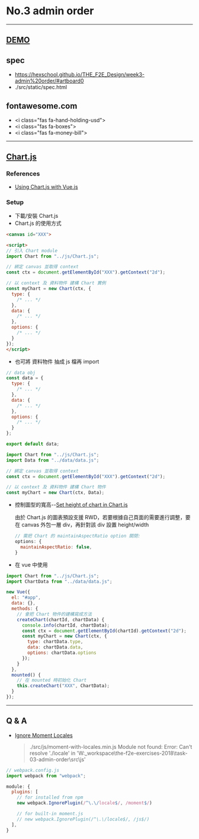 # No.3 admin order

---

## [DEMO](./dist/)

## spec

- https://hexschool.github.io/THE_F2E_Design/week3-admin%20order/#artboard0
- ./src/static/spec.html

## fontawesome.com

- \<i class="fas fa-hand-holding-usd"></i>
- \<i class="fas fa-boxes"></i>
- \<i class="fas fa-money-bill"></i>

---

## [Chart.js](https://www.chartjs.org/)

### References

- [Using Chart.js with Vue.js](https://alligator.io/vuejs/vue-chart-js/)

### Setup

- 下載/安裝 Chart.js
- Chart.js 的使用方式

```html
<canvas id="XXX">

<script>
// 引入 Chart module
import Chart from "../js/Chart.js";

// 綁定 canvas 並取得 context
const ctx = document.getElementById("XXX").getContext("2d");

// 以 context 及 資料物件 建構 Chart 實例
const myChart = new Chart(ctx, {
  type: {
    /* ... */
  },
  data: {
    /* ... */
  },
  options: {
    /* ... */
  }
});
</script>
```

- 也可將 資料物件 抽成 js 檔再 import

```js
// data obj
const data = {
  type: {
    /* ... */
  },
  data: {
    /* ... */
  },
  options: {
    /* ... */
  }
};

export default data;
```

```js
import Chart from "../js/Chart.js";
import Data from "../data/data.js";

// 綁定 canvas 並取得 context
const ctx = document.getElementById("XXX").getContext("2d");

// 以 context 及 資料物件 建構 Chart 物件
const myChart = new Chart(ctx, Data);
```

- 控制圖型的寬高--[Set height of chart in Chart.js](https://stackoverflow.com/a/43658507)

  由於 Chart.js 的圖表預設支援 RWD，若要根據自己頁面的需要進行調整，要在 canvas 外包一層 div，再針對該 div 設置 height/width

  ```js
  // 需把 Chart 的 maintainAspectRatio option 關閉:
  options: {
    maintainAspectRatio: false,
  }
  ```

- 在 vue 中使用

```js
import Chart from "../js/Chart.js";
import ChartData from "../data/data.js";

new Vue({
  el: "#app",
  data: {},
  methods: {
    // 會把 Chart 物件的建構寫成方法
    createChart(chartId, chartData) {
      console.info(chartId, chartData);
      const ctx = document.getElementById(chartId).getContext("2d");
      const myChart = new Chart(ctx, {
        type: chartData.type,
        data: chartData.data,
        options: chartData.options
      });
    }
  },
  mounted() {
    // 在 mounted 時初始化 Chart
    this.createChart("XXX", ChartData);
  }
});
```

---

## Q & A

- [Ignore Moment Locales](https://webpack.js.org/plugins/ignore-plugin/#ignore-moment-locales)
  > ./src/js/moment-with-locales.min.js Module not found: Error: Can't resolve './locale' in 'W:\_workspace\the-f2e-exercises-2018\task-03-admin-order\src\js'

```js
// webpack.config.js
import webpack from "webpack";

module: {
  plugins: [
    // for installed from npm
    new webpack.IgnorePlugin(/^\.\/locale$/, /moment$/)

    // for built-in moment.js
    // new webpack.IgnorePlugin(/^\.\/locale$/, /js$/)
  ],
}
```
